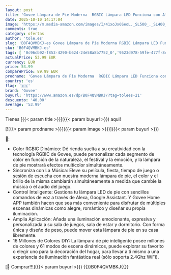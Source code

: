 ```yaml
---
layout: post
title: 'Govee Lámpara de Pie Moderna  RGBIC Lámpara LED Funciona con Alexa  Google Assistant  Matter  16 Millones de Colores DIY y 61 Modos de Escena para Dormitorio  Gaming Room  Color Dorado'
date: 2025-10-10 14:17:04
image: 'https://m.media-amazon.com/images/I/41xoJx0SeoL._SL500_._SL400_.jpg'
comments: true
category: ofertas
author: 'tole.es'
slug: 'B0F4QVMBKJ-es Govee Lámpara de Pie Moderna RGBIC Lámpara LED Funciona...'
sku: 'B0F4QVMBKJ-es'
tags: [ '0c96cb92-f853-4290-b624-24e58a8b7752_0','9523d978-59fe-477f-8c56-f69a4f1f65a6_0','9523d978-59fe-477f-8c56-f69a4f1f65a6_701','9523d978-59fe-477f-8c56-f69a4f1f65a6_9101','9523d978-59fe-477f-8c56-f69a4f1f65a6_9301','Arborist Merchandising Root','Custom Stores','Hogar y cocina','Iluminación','Iluminación LED','Iluminación de interior','Lámparas de interior','Lámparas de pie','New Arrivals Social: Home and Kitchen','Self Service','Special Features Stores','Tienda de Iluminación LED','Top Brands Home Electrical','Top Brands Home Selection','alexa','e37d34a9-178a-4098-be78-ddb28539c2f9_0','govee','matter','top brands_home_and_kitchen','🇪🇸', ]
actualPrice: 53.99 EUR
currency: EUR
price: 53.99
comparePrice: 89.99 EUR
prodname: 'Govee Lámpara de Pie Moderna  RGBIC Lámpara LED Funciona con Alexa  Google Assistant  Matter  16 Millones de Colores DIY y 61 Modos de Escena para Dormitorio  Gaming Room  Color Dorado'
country: 'es'
flag: '🇪🇸'
brand: 'Govee'
buyurl: 'https://www.amazon.es/dp/B0F4QVMBKJ/?tag=tolees-21'
descuento: '40.00'
average: '53.99'
---
```


Tienes [{{< param title >}}]({{< param buyurl >}}) aqui!

[![{{< param prodname >}}]({{< param image >}})]({{< param buyurl >}})

🔎:

- Color RGBIC Dinámico: Dé rienda suelta a su creatividad con la tecnología RGBIC de Govee, puede personalizar cada segmento de color en función de la naturaleza, el festival y la emoción, y la lámpara de pie mostrará efectos multicolor simultáneamente.
- Sincroniza con La Música: Eleve su película, fiesta, tiempo de juego o sesión de escucha con nuestra moderna lámpara de pie, el color y el brillo de la misma cambiarán simultáneamente a medida que cambie la música o el audio del juego.
- Control Inteligente: Gestiona tu lámpara LED de pie con sencillos comandos de voz a través de Alexa, Google Assistant. Y Govee Home APP también hacen que sea más conveniente para disfrutar de múltiples escenas dinámicas como alegre, romántico y diseñar su propia iluminación.
- Amplia Aplicación: Añada una iluminación emocionante, expresiva y personalizada a su sala de juegos, sala de estar y dormitorio. Con forma única y diseño de peso, puede mover esta lámpara de pie en su casa libremente.
- 16 Millones de Colores DIY: La lámpara de pie inteligente posee millones de colores y 61 modos de escena dinámicos, puede explorar su favorito o elegir uno para la decoración del hogar, para llevar a ti mismo a una experiencia de iluminación fantástica real (sólo soporta 2.4Ghz WiFi).

[🛒 Comprar!!!]({{< param buyurl >}})
{{<world>}}B0F4QVMBKJ{{</world>}}
